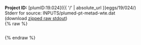 **Project ID:** [plumID:19.024]({{ '/' | absolute_url }}eggs/19/024/)  
Stderr for source:  INPUTS/plumed-pt-metad-wte.dat   
(download [zipped raw stdout](plumed-pt-metad-wte.dat.plumed_master.stdout.txt.zip))  
{% raw %}
<pre>
</pre>
{% endraw %}

